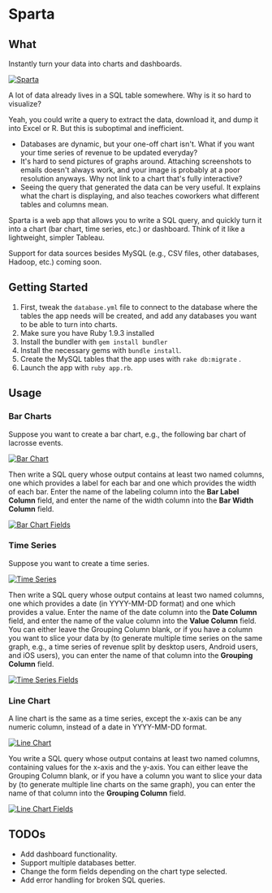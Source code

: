 # Sparta

## What

Instantly turn your data into charts and dashboards.

[![Sparta](https://dl.dropboxusercontent.com/u/10506/blog/sparta/sparta.png)](https://dl.dropboxusercontent.com/u/10506/blog/sparta/sparta.png)

A lot of data already lives in a SQL table somewhere. Why is it so hard to visualize?

Yeah, you could write a query to extract the data, download it, and dump it into Excel or R. But this is suboptimal and inefficient.

- Databases are dynamic, but your one-off chart isn't. What if you want your time series of revenue to be updated everyday?
- It's hard to send pictures of graphs around. Attaching screenshots to emails doesn't always work, and your image is probably at a poor resolution anyways. Why not link to a chart that's fully interactive?
- Seeing the query that generated the data can be very useful. It explains what the chart is displaying, and also teaches coworkers what different tables and columns mean.

Sparta is a web app that allows you to write a SQL query, and quickly turn it into a chart (bar chart, time series, etc.) or dashboard. Think of it like a lightweight, simpler Tableau.

Support for data sources besides MySQL (e.g., CSV files, other databases, Hadoop, etc.) coming soon.

## Getting Started

1. First, tweak the `database.yml` file to connect to the database where the tables the app needs will be created, and add any databases you want to be able to turn into charts.
2. Make sure you have Ruby 1.9.3 installed
3. Install the bundler with `gem install bundler`
4. Install the necessary gems with `bundle install`.
5. Create the MySQL tables that the app uses with `rake db:migrate` .
6. Launch the app with `ruby app.rb`.

## Usage

### Bar Charts

Suppose you want to create a bar chart, e.g., the following bar chart of lacrosse events.

[![Bar Chart](https://dl.dropboxusercontent.com/u/10506/sparta/bar-chart.png)](https://dl.dropboxusercontent.com/u/10506/sparta/bar-chart.png)

Then write a SQL query whose output contains at least two named columns, one which provides a label for each bar and one which provides the width of each bar. Enter the name of the labeling column into the **Bar Label Column** field, and enter the name of the width column into the **Bar Width Column** field.

[![Bar Chart Fields](https://dl.dropboxusercontent.com/u/10506/sparta/bar-chart-fields.png)](https://dl.dropboxusercontent.com/u/10506/sparta/bar-chart-fields.png)

### Time Series

Suppose you want to create a time series.

[![Time Series](https://dl.dropboxusercontent.com/u/10506/sparta/time-series.png)](https://dl.dropboxusercontent.com/u/10506/sparta/time-series.png)

Then write a SQL query whose output contains at least two named columns, one which provides a date (in YYYY-MM-DD format) and one which provides a value. Enter the name of the date column into the **Date Column** field, and enter the name of the value column into the **Value Column** field. You can either leave the Grouping Column blank, or if you have a column you want to slice your data by (to generate multiple time series on the same graph, e.g., a time series of revenue split by desktop users, Android users, and iOS users), you can enter the name of that column into the **Grouping Column** field.

[![Time Series Fields](https://dl.dropboxusercontent.com/u/10506/sparta/time-series-fields.png)](https://dl.dropboxusercontent.com/u/10506/sparta/time-series-fields.png)

### Line Chart

A line chart is the same as a time series, except the x-axis can be any numeric column, instead of a date in YYYY-MM-DD format.

[![Line Chart](https://dl.dropboxusercontent.com/u/10506/sparta/line-chart.png)](https://dl.dropboxusercontent.com/u/10506/sparta/line-chart.png)

You write a SQL query whose output contains at least two named columns, containing values for the x-axis and the y-axis. You can either leave the Grouping Column blank, or if you have a column you want to slice your data by (to generate multiple line charts on the same graph), you can enter the name of that column into the **Grouping Column** field.

[![Line Chart Fields](https://dl.dropboxusercontent.com/u/10506/sparta/line-chart-fields.png)](https://dl.dropboxusercontent.com/u/10506/sparta/line-chart-fields.png)

## TODOs

* Add dashboard functionality.
* Support multiple databases better.
* Change the form fields depending on the chart type selected.
* Add error handling for broken SQL queries.
